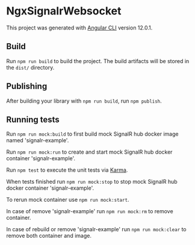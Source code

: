 # NgxSignalrWebsocket

This project was generated with [Angular CLI](https://github.com/angular/angular-cli) version 12.0.1.

## Build

Run `npm run build` to build the project. The build artifacts will be stored in the `dist/` directory.

## Publishing

After building your library with `npm run build`, run `npm publish`.

## Running tests

Run `npm run mock:build` to first build mock SignalR hub docker image named 'signalr-example'.

Run `npm run mock:run` to create and start mock SignalR hub docker container 'signalr-example'.

Run `npm test` to execute the unit tests via [Karma](https://karma-runner.github.io).

When tests finished run `npm run mock:stop` to stop mock SignalR hub docker container 'signalr-example'.

To rerun mock container use `npm run mock:start`.

In case of remove 'signalr-example' run `npm run mock:rm` to remove container.

In case of rebuild or remove 'signalr-example' run `npm run mock:clear` to remove both container and image.
